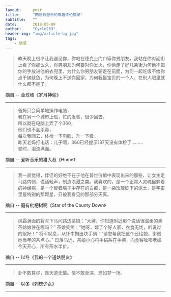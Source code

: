 ```yaml
---
layout:     post
title:      "网易云音乐的有趣评论摘录"
subtitle:   ""
date:       2018-05-09
author:     "Cycle263"
header-img: "img/article-bg.jpg"
tags:
    - 情感
---
```


> 昨天晚上很冷让我遇见你，你站在德克士门口等你男朋友，我站在你对面街上看了你那么久，你男朋友为何要对你发火，你俩走了好几条街为何他不把你的手放进他的衣兜里，为什么你男朋友要走在前面，为何一起吃饭不给你点干煸鱿鱼，为何晚上不送你回家，为何我最宝贝的一个人，在别人眼里就什么都不是了。

摘自 -- 金玟岐《岁月神偷》

***

> 爸妈只会简单地操作电脑，  
我在另一个城市上班，忙的发昏，很少回去。  
所以就在电脑上弄了个360，  
他们也不会杀毒，  
每次我回去，体检一下电脑，升一下级。  
昨天老妈打电话：儿子啊，360已经提示187天没有体检了………  
顿时，泪流满面。  

摘自 -- 爱听音乐的猫大叔《Home》

***

> 我一直觉得，伴侣的好绝不在于他在普世价值中表现出来的那些，让女生走马路内侧，说话轻声，制造浪漫之类。我喜欢的，是一个正常人灵魂里躲着的神经病，是一个智者脑子中存在的白痴，是一朵玫瑰脚下的泥土，是宇宙里最特别的那颗星，只被我看见的那部分天真。

摘自 -- 庭有枇杷树啊《Star of the County Down》

***

> 风霜满面的将军下马问路边茶娘：“大婶，你知道附近那个说话很温柔的卖茶姑娘住在哪吗？” 茶娘笑笑：“她呀，嫁了个好人家，衣食无忧，听说过的很好！” 将军叹息，从怀中掏出块手绢：“请您帮我把这个还给她，谢谢她当年的茶点心。” 日落马远，茶娘小心将手绢系在手腕，向食客吆喝老娘今天开心，所有茶水半价。

摘自 -- 以冬《我的一个道姑朋友》

***

> 卦不敢算尽，畏天道无情。情不敢至深，恐如梦一场。

摘自 -- 以冬《刺槐少女》

***